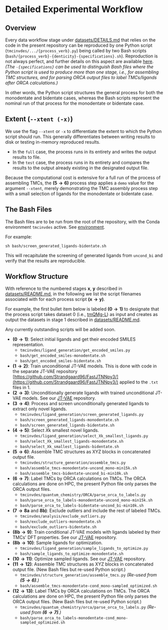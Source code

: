 # Detailed Experimental Workflow

## Overview

Every data workflow stage under [datasets/DETAILS.md](datasets/DETAILS.md) that relies on the code in the present repository can be reproduced by one Python script (`tmcinvdes/.../{process_verb}.py`) being called by two Bash scripts (`bash/{process_verb}-{denticity}-{specifications}.sh`). Reproduction is not always perfect, and further details on this aspect are available [here](REPRODUCIBILITY.md). *(The `-{specifications}` can be used to distinguish Bash files where the Python script is used to produce more than one stage, i.e., for assembling TMC structures, and for parsing ORCA output files to label TMCs/ligands after ORCA calculations.)*

In other words, the Python script structures the general process for both the monodentate and bidentate cases, whereas the Bash scripts represent the nominal run of that process for the monodentate or bidentate case.

## Extent (`--xtent (-x)`)

We use the flag `--xtent` or `-x` to differentiate the extent to which the Python script should run. This generally differentiates between writing results to disk or testing in-memory reproduced results.
 - In the `full` case, the process runs in its entirety and writes the output results to file.
 - In the `test` case, the process runs in its entirety and compares the results to the output already existing in the designated output file.

Because the computational cost is extensive for a full run of the process of assembling TMCs, the $\mathbf{(5 \rightarrow 6)}$ process step applies a `demo` value for the argument `--xtent`, merely demonstrating the TMC assembly process step with a small selection of ligands for the monodentate or bidentate case.

## The Bash Files

The Bash files are to be run from the root of the repository, with the Conda environment `tmcinvdes` active. See [environment](environment/README.md).

For example:
```
sh bash/screen_generated_ligands-bidentate.sh
```

This will recapitulate the screening of generated ligands from `uncond_bi` and verify that the results are reproducible.


## Workflow Structure

With reference to the numbered stages $\mathbf{x}$, $\mathbf{y}$ described in [datasets/README.md](datasets/README.md), in the following we list the script filenames associated with for each process script $\mathbf{(x \rightarrow y)}$.

For example, the first bullet item below is labeled $\mathbf{(0 \rightarrow 1)}$ to designate that the process script takes dataset 0 (i.e., [tmQMg-L](https://github.com/hkneiding/tmQMg-L/)) as input and creates as output the datasets in stage 1 described in [datasets/README.md](datasets/README.md).

Any currently outstanding scripts will be added soon.

 - $\mathbf{(0 \rightarrow 1)}$: Select initial ligands and get their encoded SMILES representation.
     - `tmcinvdes/ligand_generation/get_encoded_smiles.py`
     - `bash/get_encoded_smiles-monodentate.sh`
     - `bash/get_encoded_smiles-bidentate.sh`
 - $\mathbf{(1 \rightarrow 2)}$: Train unconditional JT-VAE models. This is done with code in the separate JT-VAE repository [https://github.com/Strandgaard96/FastJTNNpy3/](https://github.com/Strandgaard96/FastJTNNpy3/) applied to the `.txt` files in $1$.
 - $\mathbf{(2 \rightarrow 3)}$: Unconditionally generate ligands with trained unconditional JT-VAE models. See our [JT-VAE](https://github.com/Strandgaard96/FastJTNNpy3/) repository.
 - $\mathbf{(3 \rightarrow 4)}$: Process and screen unconditionally generated ligands to extract only novel ligands.
     - `tmcinvdes/ligand_generation/screen_generated_ligands.py`
     - `bash/screen_generated_ligands-monodentate.sh`
     - `bash/screen_generated_ligands-bidentate.sh`
 - $\mathbf{(4 \rightarrow 5)}$: Select $X\mathrm{k}$  smallest novel ligands.
     - `tmcinvdes/ligand_generation/select_Xk_smallest_ligands.py`
     - `bash/select_Xk_smallest_ligands-monodentate.sh`
     - `bash/select_Xk_smallest_ligands-bidentate.sh`
 - $\mathbf{(5 \rightarrow 6)}$: Assemble TMC structures as XYZ blocks in concatenated output file.
     - `tmcinvdes/structure_generation/assemble_tmcs.py`
     - `bash/assemble_tmcs-monodentate-uncond_mono-min15k.sh`
     - `bash/assemble_tmcs-bidentate-uncond_bi-min10k.sh`
 - $\mathbf{(6 \rightarrow 7)}$: Label TMCs by ORCA calculations on TMCs. The ORCA calculations are done on HPC, the present Python file only parses the ORCA output files.
     - `tmcinvdes/quantum_chemistry/ORCA/parse_orca_to_labels.py`
     - `bash/parse_orca_to_labels-monodentate-uncond_mono-min15k.sh`
     - `bash/parse_orca_to_labels-bidentate-uncond_bi-min10k.sh`
 - $\mathbf{(7 \rightarrow 8a \text{ and } 8b)}$: Exclude outliers and include the rest of labeled TMCs.
     - `tmcinvdes/analysis/exclude_outliers.py`
     - `bash/exclude_outliers-monodentate.sh`
     - `bash/exclude_outliers-bidentate.sh`
 - $\mathbf{(8b \rightarrow 9)}$: Train conditional JT-VAE models with ligands labeled by their TMCs' DFT properties. See our [JT-VAE](https://github.com/Strandgaard96/FastJTNNpy3/) repository.
 - $\mathbf{(8b \rightarrow 10)}$: Sample ligands for optimization.
     - `tmcinvdes/ligand_generation/sample_ligands_to_optimize.py`
     - `bash/sample_ligands_to_optimize-monodentate.sh`
 - $\mathbf{(10 \rightarrow 11)}$: Optimize sampled ligands. See our [JT-VAE](https://github.com/Strandgaard96/FastJTNNpy3/) repository.
 - $\mathbf{(11 \rightarrow 12)}$: Assemble TMC structures as XYZ blocks in concatenated output file. (New Bash files but re-used Python script.)
     - `tmcinvdes/structure_generation/assemble_tmcs.py` *(Re-used from $\mathbf{(5 \rightarrow 6)}$.)*
     - `bash/assemble_tmcs-monodentate-cond_mono-sampled_optimized.sh`
 - $\mathbf{(12 \rightarrow 13)}$: Label TMCs by ORCA calculations on TMCs. The ORCA calculations are done on HPC, the present Python file only parses the ORCA output files. (New Bash files but re-used Python script.)
     - `tmcinvdes/quantum_chemistry/orca/parse_orca_to_labels.py` *(Re-used from $\mathbf{(6 \rightarrow 7)}$.)*
     - `bash/parse_orca_to_labels-monodentate-cond_mono-sampled_optimized.sh`
